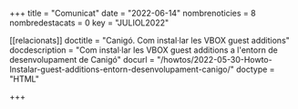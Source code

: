 +++
title             = "Comunicat"
date	 	  	  = "2022-06-14"
nombrenoticies    = 8
nombredestacats   = 0
key 		  	  = "JULIOL2022"

[[relacionats]]
doctitle          = "Canigó. Com instal·lar les VBOX guest additions"
docdescription    = "Com instal·lar les VBOX guest additions a l'entorn de desenvolupament de Canigó"
docurl            = "/howtos/2022-05-30-Howto-Instalar-guest-additions-entorn-desenvolupament-canigo/"
doctype           = "HTML"

+++